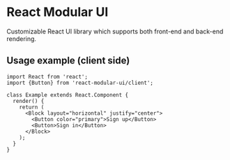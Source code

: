 # React Modular UI

Customizable React UI library which supports both front-end and back-end rendering.   

## Usage example (client side)
 
```
import React from 'react';
import {Button} from 'react-modular-ui/client';

class Example extends React.Component {
  render() {
    return (
      <Block layout="horizontal" justify="center">
        <Button color="primary">Sign up</Button>
        <Button>Sign in</Button>
      </Block>
    );
  }
}
```